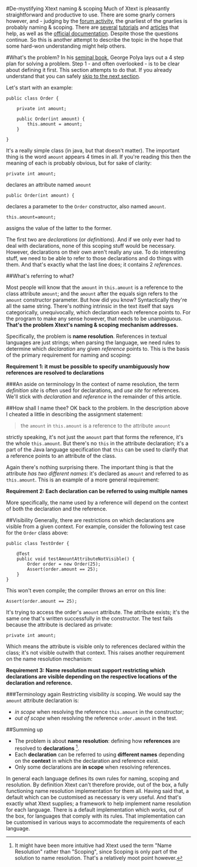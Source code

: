 #De-mystifying Xtext naming & scoping
Much of Xtext is pleasantly straightforward and productive to use.  There are some gnarly corners however, and - judging by the [forum activity](https://www.eclipse.org/forums/index.php?t=thread&frm_id=27), the gnarliest of the gnarlies is probably naming & scoping.  There are [several](http://www.peterfriese.de/writing-xtext-scope-providers-with-xtend/) [tutorials](http://xtextcasts.org/episodes/17-restricting-scope) and [articles](http://www.euclideanspace.com/software/development/eclipse/xtext/infrastructure/scoping/index.htm) that help, as well as the [official documentation](https://www.eclipse.org/Xtext/documentation.html#scoping).  Despite those the questions continue.  So this is another attempt to describe the topic in the hope that some hard-won understanding might help others.

#What's the problem?
In his [seminal book](http://en.wikipedia.org/wiki/How_to_Solve_It), George Polya lays out a 4 step plan for solving a problem.  Step 1 - and often overlooked - is to be clear about defining it first.  This section attempts to do that.  If you already understand that you can safely [skip to the next section](naming-and-scoping-framework-overview.md).

Let's start with an example:

	public class Order {
	
		private int amount;
	
		public Order(int amount) {
			this.amount = amount;
		}
	
	}

It's a really simple class (in java, but that doesn't matter).  The important thing is the word `amount` appears 4 times in all.  If you're reading this then the meaning of each is probably obvious, but for sake of clarity:

	private int amount;

declares an attribute named `amount`

	public Order(int amount) {

declares a parameter to the `Order` constructor, also named `amount`.

	this.amount=amount;

assigns the value of the latter to the former.

The first two are *declarations* (or *definitions*).  And if we only ever had to deal with declarations, none of this scoping stuff would be necessary.  However, declarations on their own aren't really any use.  To do interesting stuff, we need to be able to refer to those declarations and do things with them.  And that's exactly what the last line does; it contains 2 *references*.

##What's referring to what?

Most people will know that the `amount` in `this.amount` is a reference to the  class attribute `amount`; and the `amount` after the equals sign refers to the `amount` constructor parameter.  But how did you know?  Syntactically they're all the same string. There's nothing intrinsic in the text itself that says categorically, unequivocally, which declaration each reference points to. For the program to make any sense however, that needs to be unambiguous.  **That's the problem Xtext's naming & scoping mechanism addresses.**

Specifically, the problem is **name resolution**.  References in textual languages are just strings; when parsing the language, we need rules to determine which *declaration* any given *reference* points to.  This is the basis of the primary requirement for naming and scoping:

**Requirement 1: it must be possible to specify unambiguously how references are resolved to declarations**

###An aside on terminology
In the context of name resolution, the term *definition site* is often used for declarations, and *use site* for references.  We'll stick with *declaration* and *reference* in the remainder of this article.

##How shall I name thee?
OK back to the problem.  In the description above I cheated a little in describing the assignment statement:

> the `amount` in `this.amount` is a reference to the attribute `amount`

strictly speaking, it's not just the `amount` part that forms the reference, it's the whole `this.amount`.  But there's no `this` in the attribute declaration; it's a part of the Java language specification that `this` can be used to clarify that a reference points to an attribute of the class.

Again there's nothing surprising there.  The important thing is that the attribute *has two different names*: it's declared as `amount` and referred to as `this.amount`.  This is an example of a more general requirement:

**Requirement 2: Each declaration can be referred to using multiple names**

More specifically, the name used by a reference will depend on the context of both the declaration and the reference.

##Visibility
Generally, there are restrictions on which declarations are visible from a given context.  For example, consider the following test case for the `Order` class above:

	public class TestOrder {
	
		@Test
		public void testAmountAttributeNotVisible() {
			Order order = new Order(25);
			Assert(order.amount == 25);
		}
	}

This won't even compile; the compiler throws an error on this line:

	Assert(order.amount == 25);

It's trying to access the order's `amount` attribute.  The attribute exists; it's the same one that's written successfully in the constructor.  The test fails because the attribute is declared as private:

	private int amount;

Which means the attribute is visible only to references declared within the class; it's not visible outwith that context.  This raises another requirement on the name resolution mechanism:

**Requirement 3: Name resolution must support restricting which declarations are visible depending on the respective locations of the declaration and reference.**

###Terminology again
Restricting visibility *is* scoping.  We would say the `amount` attribute declaration is:

* *in scope* when resolving the reference `this.amount` in the constructor;
* *out of scope* when resolving the reference `order.amount` in the test. 

##Summing up
* The problem is about **name resolution**: defining how **references** are resolved to **declarations** [^1].
* Each **declaration** can be referred to using **different names** depending on the **context** in which the declaration and reference exist.
* Only some declarations are **in scope** when resolving references.  

In general each language defines its own rules for naming, scoping and resolution.  By definition Xtext can't therefore provide, out of the box, a fully functioning name resolution implementation for them all.  Having said that, a default which can be customised as necessary is very useful.  And that's exactly what Xtext supplies; a framework to help implement name resolution for each language.  There is a default implementation which works, out of the box, for languages that comply with its rules.  That implementation can be customised in various ways to accommodate the requirements of each language.

[^1]:  It might have been more intuitive had Xtext used the term "Name Resolution" rather than "Scoping", since Scoping is only part of the solution to name resolution.  That's a relatively moot point however.


